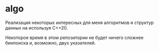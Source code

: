 # algo

Реализация некоторых интересных для меня алгоритмов и структур данных на используя C++20.

Некоторое время в этом репозитории не будет ничего сложнее бинпоиска и, возможно, двух указателей.